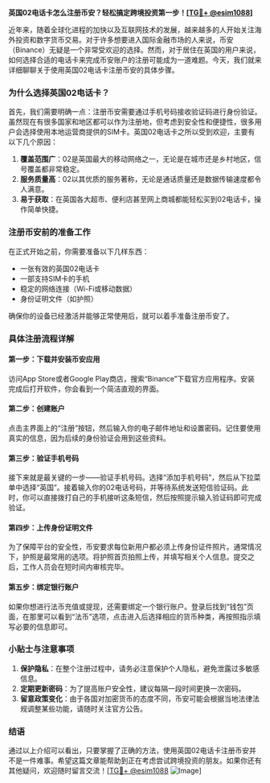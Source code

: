 **英国02电话卡怎么注册币安？轻松搞定跨境投资第一步！[[TG💪+ @esim1088](https://t.me/s/esim1088)]**

近年来，随着全球化进程的加快以及互联网技术的发展，越来越多的人开始关注海外投资和数字货币交易。对于许多想要进入国际金融市场的人来说，币安（Binance）无疑是一个非常受欢迎的选择。然而，对于居住在英国的用户来说，如何选择合适的电话卡来完成币安账户的注册可能成为一道难题。今天，我们就来详细聊聊关于使用英国02电话卡注册币安的具体步骤。

### 为什么选择英国02电话卡？

首先，我们需要明确一点：注册币安需要通过手机号码接收验证码进行身份验证。虽然现在有很多国家和地区都可以作为注册地，但考虑到安全性和便捷性，很多用户会选择使用本地运营商提供的SIM卡。英国02电话卡之所以受到欢迎，主要有以下几个原因：

1. **覆盖范围广**：02是英国最大的移动网络之一，无论是在城市还是乡村地区，信号覆盖都非常稳定。
2. **服务质量高**：02以其优质的服务著称，无论是通话质量还是数据传输速度都令人满意。
3. **易于获取**：在英国各大超市、便利店甚至网上商城都能轻松买到02电话卡，操作简单快捷。

### 注册币安前的准备工作

在正式开始之前，你需要准备以下几样东西：
- 一张有效的英国02电话卡
- 一部支持SIM卡的手机
- 稳定的网络连接（Wi-Fi或移动数据）
- 身份证明文件（如护照）

确保你的设备已经激活并能够正常使用后，就可以着手准备注册币安了。

### 具体注册流程详解

#### 第一步：下载并安装币安应用
访问App Store或者Google Play商店，搜索“Binance”下载官方应用程序。安装完成后打开软件，你会看到一个简洁直观的界面。

#### 第二步：创建账户
点击主界面上的“注册”按钮，然后输入你的电子邮件地址和设置密码。记住要使用真实的信息，因为后续的身份验证会用到这些资料。

#### 第三步：验证手机号码
接下来就是最关键的一步——验证手机号码。选择“添加手机号码”，然后从下拉菜单中选择“英国”。接着输入你的02电话号码，并等待系统发送短信验证码。此时，你可以直接拨打自己的手机接听这条短信，然后按照提示输入验证码即可完成验证。

#### 第四步：上传身份证明文件
为了保障平台的安全性，币安要求每位新用户都必须上传身份证件照片。通常情况下，护照是最常用的选项。将护照首页拍照上传，并填写相关个人信息。提交之后，工作人员会在短时间内审核完毕。

#### 第五步：绑定银行账户
如果你想进行法币充值或提现，还需要绑定一个银行账户。登录后找到“钱包”页面，在那里可以看到“法币”选项，点击进入后选择相应的货币种类，再按照指示填写必要的信息即可。

### 小贴士与注意事项

1. **保护隐私**：在整个注册过程中，请务必注意保护个人隐私，避免泄露过多敏感信息。
2. **定期更新密码**：为了提高账户安全性，建议每隔一段时间更换一次密码。
3. **留意政策变化**：由于各国对加密货币的态度不同，币安可能会根据当地法律法规调整某些功能，请随时关注官方公告。

### 结语

通过以上介绍可以看出，只要掌握了正确的方法，使用英国02电话卡注册币安并不是一件难事。希望这篇文章能帮助到正在考虑尝试跨境投资的朋友。如果你还有其他疑问，欢迎随时留言交流！[[TG💪+ @esim1088](https://t.me/s/esim1088) ![Image](https://i.postimg.cc/4NQfJmqS/Snipaste-2025-05-13-00-14-12.png)]